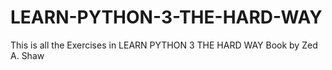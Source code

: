 # LEARN-PYTHON-3-THE-HARD-WAY
This is all the Exercises in LEARN PYTHON 3 THE HARD WAY Book by Zed A. Shaw
